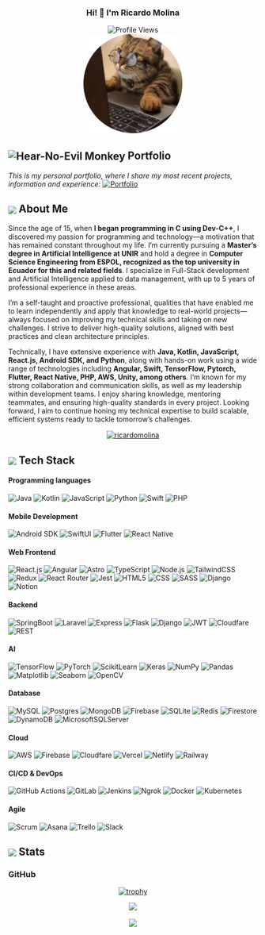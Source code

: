 <p align="center" width="300">
   <!--<img align="center" width="200" src="https://user-images.githubusercontent.com/1561955/106762302-fda9de00-6635-11eb-99be-3ef744e60c0e.png" />-->
   <h3 align="center">Hi! 👋  I'm Ricardo Molina</h3>
</p>

<div align="center">
  <img src="https://komarev.com/ghpvc/?username=RicardoMolinaCoronel&color=brightgreen&style=for-the-badge" alt="Profile Views" style="height:21px;">
</div>

<div align="center">
 <img alt="main image" src="./assets/cat-rounded.png" style="height:200px;" />
</div>

## <img align='center' src="https://media.giphy.com/media/v1.Y2lkPTc5MGI3NjExcnhzdzRyMmFvdjRqbXQ4dnNleWxpZWZmNzVwMGczZ3F3ZmFvbWx5aSZlcD12MV9zdGlja2Vyc19zZWFyY2gmY3Q9cw/cso08H97IHVI2swTOd/giphy.gif" alt="Hear-No-Evil Monkey" width="29" /> Portfolio

<p>
  <i >This is my personal portfolio, where I share my most recent projects, information and experience: </i>

<a align='center' href="https://ricardomolinacoronel.tech/en" target="_blank" rel="noopener noreferrer">
    <img src="https://img.shields.io/badge/Portfolio-543DE0?style=for-the-badge&logo=About.me&logoColor=white" alt="Portfolio" style="height:22px;">
</a>
</p>

## <img align ='center' src="https://media.giphy.com/media/v1.Y2lkPWVjZjA1ZTQ3eW9zcjl1dXBpcHNhb3dmYW41bWd1Z3d5YmFvMzFlMzRrZ2Y5OTk5OSZlcD12MV9zdGlja2Vyc19zZWFyY2gmY3Q9cw/3og0IAzB7lmOo2q0Ss/giphy.gif" width="37" /> About Me

Since the age of 15, when <strong>I began programming in C using Dev-C++</strong>, I discovered my passion for programming and technology—a motivation that has remained constant throughout my life. I’m currently pursuing a <strong>Master’s degree in Artificial Intelligence at UNIR</strong> and hold a degree in <strong>Computer Science Engineering from ESPOL, recognized as the top university in Ecuador for this and related fields</strong>. I specialize in Full-Stack development and Artificial Intelligence applied to data management, with up to 5 years of professional experience in these areas.

I’m a self-taught and proactive professional, qualities that have enabled me to learn independently and apply that knowledge to real-world projects—always focused on improving my technical skills and taking on new challenges. I strive to deliver high-quality solutions, aligned with best practices and clean architecture principles.

Technically, I have extensive experience with <strong>Java, Kotlin, JavaScript, React.js, Android SDK, and Python</strong>, along with hands-on work using a wide range of technologies including <strong>Angular, Swift, TensorFlow, Pytorch, Flutter, React Native, PHP, AWS, Unity, among others</strong>. I’m known for my strong collaboration and communication skills, as well as my leadership within development teams. I enjoy sharing knowledge, mentoring teammates, and ensuring high-quality standards in every project. Looking forward, I aim to continue honing my technical expertise to build scalable, efficient systems ready to tackle tomorrow’s challenges.

<p align="center">
  <span style="width: 8px;"> </span>
   <a href="https://www.linkedin.com/in/ricardo-duval-molina-coronel-584650200/" target="blank">
    <img align="center" src="https://upload.wikimedia.org/wikipedia/commons/thumb/c/c9/Linkedin.svg/300px-Linkedin.svg.png" alt="ricardomolina" height="50px" width="50px" />
  </a>
</p>

## <img align ='center' src="https://i.giphy.com/media/fwbZnTftCXVocKzfxR/giphy.gif" width="37" /> Tech Stack


#### Programming languages
![Java](https://img.shields.io/badge/Java-ED8B00?style=for-the-badge&logo=openjdk)
![Kotlin](https://img.shields.io/badge/Kotlin-%237F52FF.svg?style=for-the-badge&logo=kotlin&logoColor=white)
![JavaScript](https://img.shields.io/badge/javascript-%23323330.svg?style=for-the-badge&logo=javascript&logoColor=%23F7DF1E)
![Python](https://img.shields.io/badge/python-3670A0?style=for-the-badge&logo=python&logoColor=ffdd54)
![Swift](https://img.shields.io/badge/Swift-F54A2A?style=for-the-badge&logo=swift&logoColor=white)
![PHP](https://img.shields.io/badge/PHP-20232A?style=for-the-badge&logo=php&logoColor=white)

#### Mobile Development
![Android SDK](https://img.shields.io/badge/Android-3DDC84?style=for-the-badge&logo=android&logoColor=white)
![SwiftUI](https://img.shields.io/badge/SwiftUI-524520?style=for-the-badge&logo=swift)
![Flutter](https://img.shields.io/badge/Flutter-02569B?style=for-the-badge&logo=flutter&logoColor=white)
![React Native](https://img.shields.io/badge/React%20Native-20232A?style=for-the-badge&logo=react&logoColor=61DAFB)

#### Web Frontend
![React.js](https://img.shields.io/badge/React.js-20232A?style=for-the-badge&logo=react&logoColor=61DAFB)
![Angular](https://img.shields.io/badge/Angular-20232A?style=for-the-badge&logo=angular&logoColor=white)
![Astro](https://img.shields.io/badge/astro-%2338B2AC.svg?style=for-the-badge&logo=astro&logoColor=white)
![TypeScript](https://img.shields.io/badge/TypeScript-007ACC?style=for-the-badge&logo=typescript&logoColor=white)
![Node.js](https://img.shields.io/badge/Node.js-20232A?style=for-the-badge&logo=node.js&logoColor=61DAFB)
![TailwindCSS](https://img.shields.io/badge/tailwindcss-%2338B2AC.svg?style=for-the-badge&logo=tailwind-css&logoColor=white)
![Redux](https://img.shields.io/badge/redux-%23593d88.svg?style=for-the-badge&logo=redux&logoColor=white)
![React Router](https://img.shields.io/badge/React_Router-CA4245?style=for-the-badge&logo=react-router&logoColor=white)
![Jest](https://img.shields.io/badge/-jest-%23C21325?style=for-the-badge&logo=jest&logoColor=white)
![HTML5](https://img.shields.io/badge/html5-%23E34F26.svg?style=for-the-badge&logo=html5&logoColor=white)
![CSS](https://img.shields.io/badge/css-%231572B6.svg?style=for-the-badge&logo=css3&logoColor=white)
![SASS](https://img.shields.io/badge/SASS-hotpink.svg?style=for-the-badge&logo=SASS&logoColor=white)
![Django](https://img.shields.io/badge/Django-%2302569B.svg?style=for-the-badge&logo=django&logoColor=white)
![Notion](https://img.shields.io/badge/Notion-000?style=for-the-badge&logo=notion&logoColor=fff)

#### Backend
![SpringBoot](https://img.shields.io/badge/SpringBoot-6DB33F?style=for-the-badge&logo=Spring&logoColor=white)
![Laravel](https://img.shields.io/badge/Laravel-%23FF2D20.svg?style=for-the-badge&logo=laravel&logoColor=white)
![Express](https://img.shields.io/badge/Express.js-%23403294.svg?style=for-the-badge&logo=express&logoColor=white)
![Flask](https://img.shields.io/badge/Flask-%2302569B.svg?style=for-the-badge&logo=flask&logoColor=white)
![Django](https://img.shields.io/badge/Django-%2302569B.svg?style=for-the-badge&logo=django&logoColor=white)
![JWT](https://img.shields.io/badge/JWT-%2302569B.svg?style=for-the-badge&logo=jwt&logoColor=white)
![Cloudfare](https://img.shields.io/badge/Cloudfare-%2302569B.svg?style=for-the-badge&logo=cloudfare&logoColor=white)
![REST](https://img.shields.io/badge/REST-%2302569B.svg?style=for-the-badge&logo=rest&logoColor=white)

#### AI
![TensorFlow](https://img.shields.io/badge/TensorFlow-ff8f00?style=for-the-badge&logo=tensorflow&logoColor=white)
![PyTorch](https://img.shields.io/badge/PyTorch-ee4c2c?style=for-the-badge&logo=pytorch&logoColor=white)
![ScikitLearn](https://img.shields.io/badge/ScikitLearn-%23F7931E?style=for-the-badge&logo=scikit-learn&logoColor=white)
![Keras](https://img.shields.io/badge/Keras-D00000?style=for-the-badge&logo=keras&logoColor=fff)
![NumPy](https://img.shields.io/badge/NumPy-4DABCF?style=for-the-badge&logo=numpy&logoColor=fff)
![Pandas](https://img.shields.io/badge/Pandas-150458?style=for-the-badge&logo=pandas&logoColor=fff)
![Matplotlib](https://img.shields.io/badge/Matplotlib-71D291?style=for-the-badge&logo=matplotlib&logoColor=fff)
![Seaborn](https://img.shields.io/badge/Seaborn-%2302569B.svg?style=for-the-badge&logo=seaborn&logoColor=fff)
![OpenCV](https://img.shields.io/badge/OpenCV-%2302569B.svg?style=for-the-badge&logo=open-cv&logoColor=fff)

#### Database
![MySQL](https://img.shields.io/badge/MySQL-4479A1?style=for-the-badge&logo=mysql&logoColor=fff)
![Postgres](https://img.shields.io/badge/Postgres-%23316192.svg?style=for-the-badge&logo=postgresql&logoColor=white)
![MongoDB](https://img.shields.io/badge/MongoDB-%234ea94b.svg?style=for-the-badge&logo=mongodb&logoColor=white)
![Firebase](https://img.shields.io/badge/Firebase-%2302569B.svg?style=for-the-badge&logo=firebase&logoColor=white)
![SQLite](https://img.shields.io/badge/SQLite-%2302569B.svg?style=for-the-badge&logo=sqlite&logoColor=white)
![Redis](https://img.shields.io/badge/Redis-%23DD0031.svg?style=for-the-badge&logo=redis&logoColor=white)
![Firestore](https://img.shields.io/badge/Firestore-039BE5?style=for-the-badge&logo=Firebase&logoColor=white)
![DynamoDB](https://img.shields.io/badge/Dynamo%20DB-%2302569B.svg?style=for-the-badge&logo=dynamodb&logoColor=white)
![MicrosoftSQLServer](https://img.shields.io/badge/Microsoft%20SQL%20Server-%2302569B.svg?style=for-the-badge&logo=mssqlserver&logoColor=white)


#### Cloud
![AWS](https://img.shields.io/badge/AWS-%23FF9906.svg?style=for-the-badge&logo=amazon-web-services&logoColor=white)
![Firebase](https://img.shields.io/badge/Firebase-039BE5?style=for-the-badge&logo=Firebase&logoColor=white)
![Cloudfare](https://img.shields.io/badge/Cloudfare-%23F19906.svg?style=for-the-badge&logo=cloudfare&logoColor=white)
![Vercel](https://img.shields.io/badge/vercel-%23000000.svg?style=for-the-badge&logo=vercel&logoColor=white)
![Netlify](https://img.shields.io/badge/netlify-%23000000.svg?style=for-the-badge&logo=netlify&logoColor=#00C7B7)
![Railway](https://img.shields.io/badge/railway-%23000000.svg?style=for-the-badge&logo=railway&logoColor=#00C7B7)

#### CI/CD & DevOps
![GitHub Actions](https://img.shields.io/badge/GitHub_Actions-2088FF?style=for-the-badge&logo=github-actions&logoColor=white)
![GitLab](https://img.shields.io/badge/GitLab-FC6D26?style=for-the-badge&logo=gitlab&logoColor=fff)
![Jenkins](https://img.shields.io/badge/Jenkins-D24939?style=for-the-badge&logo=jenkins&logoColor=white)
![Ngrok](https://img.shields.io/badge/Ngrok-2088FF?style=for-the-badge&logo=ngrok&logoColor=white)
![Docker](https://img.shields.io/badge/Docker-2496ED?style=for-the-badge&logo=docker&logoColor=fff)
![Kubernetes](https://img.shields.io/badge/Kubernetes-326CE5?style=for-the-badge&logo=kubernetes&logoColor=fff)

#### Agile
![Scrum](https://img.shields.io/badge/Scrum-2088FF?style=for-the-badge&logo=scrum&logoColor=white)
![Asana](https://img.shields.io/badge/Asana-F06A6A?style=for-the-badge&logo=asana&logoColor=fff)
![Trello](https://img.shields.io/badge/Trello-0052CC?style=for-the-badge&logo=trello&logoColor=fff)
![Slack](https://img.shields.io/badge/Slack-4A154B?style=for-the-badge&logo=slack&logoColor=fff)

## <img align="center" src="https://media.giphy.com/media/v1.Y2lkPTc5MGI3NjExeGVmaGRid3R3ZXNtem9tb25uMXdxZ2YybDBnb2E2enR2dWZ6eWx2MCZlcD12MV9zdGlja2Vyc19zZWFyY2gmY3Q9cw/IzLejEn5juzsLN4AqX/giphy.gif"  width="32"/> Stats

### GitHub

  <div align="center">

[![trophy](https://github-profile-trophy.vercel.app/?username=RicardoMolinaCoronel&column=4&theme=dracula&no-bg=true&margin-w=10&margin-h=10)](https://github.com/ryo-ma/github-profile-trophy)

![](https://github-readme-streak-stats.herokuapp.com/?user=RicardoMolinaCoronel&theme=tokyonight&hide_border=false&count_private=true)<br/>
<!--![](https://github-readme-stats.vercel.app/api/top-langs/?username=RicardoMolinaCoronel&theme=tokyonight&hide_border=false&include_all_commits=true&count_private=true&layout=compact&count_private=true)<br/>-->
![](https://github-readme-activity-graph.vercel.app/graph?username=RicardoMolinaCoronel&theme=tokyo-night&count_private=true)

  </div>

<!--<picture>
  <source media="(prefers-color-scheme: dark)" srcset="https://raw.githubusercontent.com/RicardoMolinaCoronel/RicardoMolinaCoronel/output/github-contribution-grid-snake-dark.svg" />
  <source media="(prefers-color-scheme: light)" srcset="https://raw.githubusercontent.com/RicardoMolinaCoronel/RicardoMolinaCoronel/output/github-contribution-grid-snake.svg" />
  <img alt="github-snake" src="https://raw.githubusercontent.com/platane/platane/output/github-contribution-grid-snake.svg" />
</picture>-->
<!--<div align="center">
  <img src="https://github-readme-stats.vercel.app/api?username=RicardoMolinaCoronel&show_icons=true&theme=vue-dark#gh-dark-mode-only"/>
</div>-->

 <!--
<div align="center">
  <img src="https://github-readme-stats.vercel.app/api/top-langs/?username=RicardoMolinaCoronel&layout=donut"/>
</div>
-->





<!--
**RicardoMolinaCoronel/RicardoMolinaCoronel** is a ✨ _special_ ✨ repository because its `README.md` (this file) appears on your GitHub profile.

Here are some ideas to get you started:

- 🔭 I’m currently working on ...
- 🌱 I’m currently learning ...
- 👯 I’m looking to collaborate on ...
- 🤔 I’m looking for help with ...
- 💬 Ask me about ...
- 📫 How to reach me: ...
- 😄 Pronouns: ...
- ⚡ Fun fact: ...
-->
